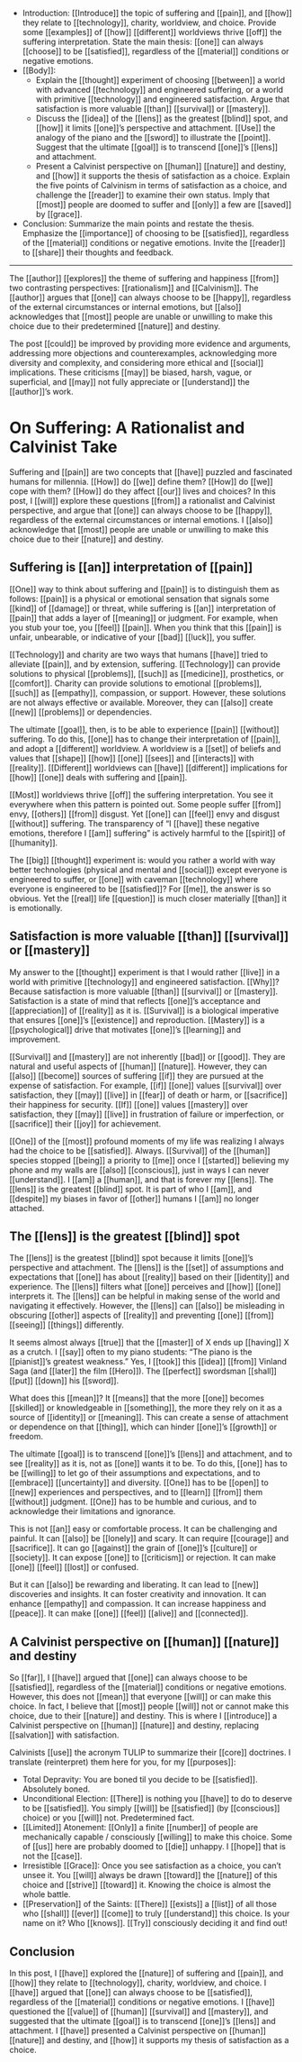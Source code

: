 -   Introduction: [[Introduce]] the topic of suffering and [[pain]], and [[how]] they relate to [[technology]], charity, worldview, and choice. Provide some [[examples]] of [[how]] [[different]] worldviews thrive [[off]] the suffering interpretation. State the main thesis: [[one]] can always [[choose]] to be [[satisfied]], regardless of the [[material]] conditions or negative emotions.
-   [[Body]]:
    -   Explain the [[thought]] experiment of choosing [[between]] a world with advanced [[technology]] and engineered suffering, or a world with primitive [[technology]] and engineered satisfaction. Argue that satisfaction is more valuable [[than]] [[survival]] or [[mastery]].
    -   Discuss the [[idea]] of the [[lens]] as the greatest [[blind]] spot, and [[how]] it limits [[one]]’s perspective and attachment. [[Use]] the analogy of the piano and the [[sword]] to illustrate the [[point]]. Suggest that the ultimate [[goal]] is to transcend [[one]]’s [[lens]] and attachment.
    -   Present a Calvinist perspective on [[human]] [[nature]] and destiny, and [[how]] it supports the thesis of satisfaction as a choice. Explain the five points of Calvinism in terms of satisfaction as a choice, and challenge the [[reader]] to examine their own status. Imply that [[most]] people are doomed to suffer and [[only]] a few are [[saved]] by [[grace]].
-   Conclusion: Summarize the main points and restate the thesis. Emphasize the [[importance]] of choosing to be [[satisfied]], regardless of the [[material]] conditions or negative emotions. Invite the [[reader]] to [[share]] their thoughts and feedback.

* * * 

The [[author]] [[explores]] the theme of suffering and happiness [[from]] two contrasting perspectives: [[rationalism]] and [[Calvinism]]. The [[author]] argues that [[one]] can always choose to be [[happy]], regardless of the external circumstances or internal emotions, but [[also]] acknowledges that [[most]] people are unable or unwilling to make this choice due to their predetermined [[nature]] and destiny.

The post [[could]] be improved by providing more evidence and arguments, addressing more objections and counterexamples, acknowledging more diversity and complexity, and considering more ethical and [[social]] implications. These criticisms [[may]] be biased, harsh, vague, or superficial, and [[may]] not fully appreciate or [[understand]] the [[author]]’s work.

# On Suffering: A Rationalist and Calvinist Take

Suffering and [[pain]] are two concepts that [[have]] puzzled and fascinated humans for millennia. [[How]] do [[we]] define them? [[How]] do [[we]] cope with them? [[How]] do they affect [[our]] lives and choices? In this post, I [[will]] explore these questions [[from]] a rationalist and Calvinist perspective, and argue that [[one]] can always choose to be [[happy]], regardless of the external circumstances or internal emotions. I [[also]] acknowledge that [[most]] people are unable or unwilling to make this choice due to their [[nature]] and destiny.

## Suffering is [[an]] interpretation of [[pain]]

[[One]] way to think about suffering and [[pain]] is to distinguish them as follows: [[pain]] is a physical or emotional sensation that signals some [[kind]] of [[damage]] or threat, while suffering is [[an]] interpretation of [[pain]] that adds a layer of [[meaning]] or judgment. For example, when you stub your toe, you [[feel]] [[pain]]. When you think that this [[pain]] is unfair, unbearable, or indicative of your [[bad]] [[luck]], you suffer.

[[Technology]] and charity are two ways that humans [[have]] tried to alleviate [[pain]], and by extension, suffering. [[Technology]] can provide solutions to physical [[problems]], [[such]] as [[medicine]], prosthetics, or [[comfort]]. Charity can provide solutions to emotional [[problems]], [[such]] as [[empathy]], compassion, or support. However, these solutions are not always effective or available. Moreover, they can [[also]] create [[new]] [[problems]] or dependencies.

The ultimate [[goal]], then, is to be able to experience [[pain]] [[without]] suffering. To do this, [[one]] has to change their interpretation of [[pain]], and adopt a [[different]] worldview. A worldview is a [[set]] of beliefs and values that [[shape]] [[how]] [[one]] [[sees]] and [[interacts]] with [[reality]]. [[Different]] worldviews can [[have]] [[different]] implications for [[how]] [[one]] deals with suffering and [[pain]].

[[Most]] worldviews thrive [[off]] the suffering interpretation. You see it everywhere when this pattern is pointed out. Some people suffer [[from]] envy, [[others]] [[from]] disgust. Yet [[one]] can [[feel]] envy and disgust [[without]] suffering. The transparency of “I [[have]] these negative emotions, therefore I [[am]] suffering” is actively harmful to the [[spirit]] of [[humanity]].

The [[big]] [[thought]] experiment is: would you rather a world with way better technologies (physical and mental and [[social]]) except everyone is engineered to suffer, or [[one]] with caveman [[technology]] where everyone is engineered to be [[satisfied]]? For [[me]], the answer is so obvious. Yet the [[real]] life [[question]] is much closer materially [[than]] it is emotionally.

## Satisfaction is more valuable [[than]] [[survival]] or [[mastery]]

My answer to the [[thought]] experiment is that I would rather [[live]] in a world with primitive [[technology]] and engineered satisfaction. [[Why]]? Because satisfaction is more valuable [[than]] [[survival]] or [[mastery]]. Satisfaction is a state of mind that reflects [[one]]’s acceptance and [[appreciation]] of [[reality]] as it is. [[Survival]] is a biological imperative that ensures [[one]]’s [[existence]] and reproduction. [[Mastery]] is a [[psychological]] drive that motivates [[one]]’s [[learning]] and improvement.

[[Survival]] and [[mastery]] are not inherently [[bad]] or [[good]]. They are natural and useful aspects of [[human]] [[nature]]. However, they can [[also]] [[become]] sources of suffering [[if]] they are pursued at the expense of satisfaction. For example, [[if]] [[one]] values [[survival]] over satisfaction, they [[may]] [[live]] in [[fear]] of death or harm, or [[sacrifice]] their happiness for security. [[If]] [[one]] values [[mastery]] over satisfaction, they [[may]] [[live]] in frustration of failure or imperfection, or [[sacrifice]] their [[joy]] for achievement.

[[One]] of the [[most]] profound moments of my life was realizing I always had the choice to be [[satisfied]]. Always. [[Survival]] of the [[human]] species stopped [[being]] a priority to [[me]] once I [[started]] believing my phone and my walls are [[also]] [[conscious]], just in ways I can never [[understand]]. I [[am]] a [[human]], and that is forever my [[lens]]. The [[lens]] is the greatest [[blind]] spot. It is part of who I [[am]], and [[despite]] my biases in favor of [[other]] humans I [[am]] no longer attached.

## The [[lens]] is the greatest [[blind]] spot

The [[lens]] is the greatest [[blind]] spot because it limits [[one]]’s perspective and attachment. The [[lens]] is the [[set]] of assumptions and expectations that [[one]] has about [[reality]] based on their [[identity]] and experience. The [[lens]] filters what [[one]] perceives and [[how]] [[one]] interprets it. The [[lens]] can be helpful in making sense of the world and navigating it effectively. However, the [[lens]] can [[also]] be misleading in obscuring [[other]] aspects of [[reality]] and preventing [[one]] [[from]] [[seeing]] [[things]] differently.

It seems almost always [[true]] that the [[master]] of X ends up [[having]] X as a crutch. I [[say]] often to my piano students: “The piano is the [[pianist]]’s greatest weakness.” Yes, I [[took]] this [[idea]] [[from]] Vinland Saga (and [[later]] the film [[Hero]]). The [[perfect]] swordsman [[shall]] [[put]] [[down]] his [[sword]].

What does this [[mean]]? It [[means]] that the more [[one]] becomes [[skilled]] or knowledgeable in [[something]], the more they rely on it as a source of [[identity]] or [[meaning]]. This can create a sense of attachment or dependence on that [[thing]], which can hinder [[one]]’s [[growth]] or freedom.

The ultimate [[goal]] is to transcend [[one]]’s [[lens]] and attachment, and to see [[reality]] as it is, not as [[one]] wants it to be. To do this, [[one]] has to be [[willing]] to let go of their assumptions and expectations, and to [[embrace]] [[uncertainty]] and diversity. [[One]] has to be [[open]] to [[new]] experiences and perspectives, and to [[learn]] [[from]] them [[without]] judgment. [[One]] has to be humble and curious, and to acknowledge their limitations and ignorance.

This is not [[an]] easy or comfortable process. It can be challenging and painful. It can [[also]] be [[lonely]] and scary. It can require [[courage]] and [[sacrifice]]. It can go [[against]] the grain of [[one]]’s [[culture]] or [[society]]. It can expose [[one]] to [[criticism]] or rejection. It can make [[one]] [[feel]] [[lost]] or confused.

But it can [[also]] be rewarding and liberating. It can lead to [[new]] discoveries and insights. It can foster creativity and innovation. It can enhance [[empathy]] and compassion. It can increase happiness and [[peace]]. It can make [[one]] [[feel]] [[alive]] and [[connected]].

## A Calvinist perspective on [[human]] [[nature]] and destiny

So [[far]], I [[have]] argued that [[one]] can always choose to be [[satisfied]], regardless of the [[material]] conditions or negative emotions. However, this does not [[mean]] that everyone [[will]] or can make this choice. In fact, I believe that [[most]] people [[will]] not or cannot make this choice, due to their [[nature]] and destiny. This is where I [[introduce]] a Calvinist perspective on [[human]] [[nature]] and destiny, replacing [[salvation]] with satisfaction.

Calvinists [[use]] the acronym TULIP to summarize their [[core]] doctrines. I translate (reinterpret) them here for you, for my [[purposes]]:

-   Total Depravity: You are boned til you decide to be [[satisfied]]. Absolutely boned.
-   Unconditional Election: [[There]] is nothing you [[have]] to do to deserve to be [[satisfied]]. You simply [[will]] be [[satisfied]] (by [[conscious]] choice) or you [[will]] not. Predetermined fact.
-   [[Limited]] Atonement: [[Only]] a finite [[number]] of people are mechanically capable / consciously [[willing]] to make this choice. Some of [[us]] here are probably doomed to [[die]] unhappy. I [[hope]] that is not the [[case]].
-   Irresistible [[Grace]]: Once you see satisfaction as a choice, you can’t unsee it. You [[will]] always be drawn [[toward]] the [[nature]] of this choice and [[strive]] [[toward]] it. Knowing the choice is almost the whole battle.
-   [[Preservation]] of the Saints: [[There]] [[exists]] a [[list]] of all those who [[shall]] [[ever]] [[come]] to truly [[understand]] this choice. Is your name on it? Who [[knows]]. [[Try]] consciously deciding it and find out!

## Conclusion

In this post, I [[have]] explored the [[nature]] of suffering and [[pain]], and [[how]] they relate to [[technology]], charity, worldview, and choice. I [[have]] argued that [[one]] can always choose to be [[satisfied]], regardless of the [[material]] conditions or negative emotions. I [[have]] questioned the [[value]] of [[human]] [[survival]] and [[mastery]], and suggested that the ultimate [[goal]] is to transcend [[one]]’s [[lens]] and attachment. I [[have]] presented a Calvinist perspective on [[human]] [[nature]] and destiny, and [[how]] it supports my thesis of satisfaction as a choice.